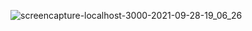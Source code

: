 ![screencapture-localhost-3000-2021-09-28-19_06_26](https://user-images.githubusercontent.com/64967596/135067289-98a83ba7-f096-4694-9a71-1ddbccee4aa6.png)
